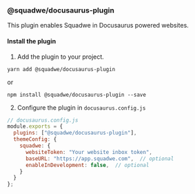 ### @squadwe/docusaurus-plugin

This plugin enables Squadwe in Docusaurus powered websites.

#### Install the plugin

1. Add the plugin to your project.

```
yarn add @squadwe/docusaurus-plugin
```

or

```
npm install @squadwe/docusaurus-plugin --save
```

2. Configure the plugin in `docusaurus.config.js`

```js
// docusaurus.config.js
module.exports = {
  plugins: ["@squadwe/docusaurus-plugin"],
  themeConfig: {
    squadwe: {
      websiteToken: "Your website inbox token",
      baseURL: "https://app.squadwe.com",  // optional
      enableInDevelopment: false,  // optional
    }
  }
};
```
